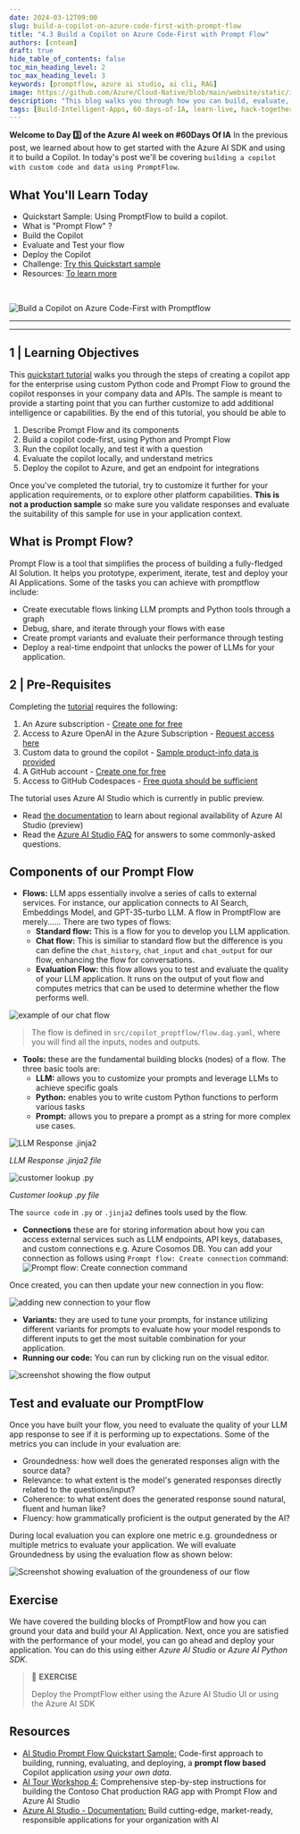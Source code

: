 ```yaml
---
date: 2024-03-12T09:00
slug: build-a-copilot-on-azure-code-first-with-prompt-flow
title: "4.3 Build a Copilot on Azure Code-First with Prompt Flow"
authors: [cnteam]
draft: true
hide_table_of_contents: false
toc_min_heading_level: 2
toc_max_heading_level: 3
keywords: [promptflow, azure ai studio, ai cli, RAG]
image: https://github.com/Azure/Cloud-Native/blob/main/website/static/img/ogImage.png
description: "This blog walks you through how you can build, evaluate, and test a custom copilot implementation using Prompt Flow and Azure AI SDK." 
tags: [Build-Intelligent-Apps, 60-days-of-IA, learn-live, hack-together, community-buzz, ask-the-expert, azure-kubernetes-service, azure-functions, azure-openai, azure-container-apps, azure-cosmos-db, github-copilot, github-codespaces, github-actions]
---
```


<head> 
  <meta property="og:url" content="https://azure.github.io/cloud-native/60daysofia/build-a-copilot-on-azure-code-first-with-prompt-flow"/>
  <meta property="og:type" content="website"/> 
  <meta property="og:title" content="Build Intelligent Apps | AI Apps on Azure"/> 
  <meta property="og:description" content="This blog walks you through how you can build, evaluate, and test a custom copilot implementation using Prompt Flow and Azure AI SDK."/> 
  <meta property="og:image" content="https://github.com/Azure/Cloud-Native/blob/main/website/static/img/ogImage.png"/> 
  <meta name="twitter:url" content="https://azure.github.io/Cloud-Native/60daysofIA/build-a-copilot-on-azure-code-first-with-prompt-flow" /> 
  <meta name="twitter:title" content="Build Intelligent Apps | AI Apps on Azure" />
 <meta name="twitter:description" content="This blog walks you through how you can build, evaluate, and test a custom copilot implementation using Prompt Flow and Azure AI SDK." />
  <meta name="twitter:image" content="https://azure.github.io/Cloud-Native/img/ogImage.png" /> 
  <meta name="twitter:card" content="summary_large_image" /> 
  <meta name="twitter:creator" content="@devanshidiaries" /> 
  <link rel="canonical" href="https://azure.github.io/Cloud-Native/60daysofIA/build-a-copilot-on-azure-code-first-with-prompt-flow" /> 
</head> 

<!-- End METADATA -->


**Welcome to Day 3️⃣ of the Azure AI week on #60Days Of IA**
In the previous post, we learned about how to get started with the Azure AI SDK and using it to build a Copilot. In today's post we'll be covering `building a copilot with custom code and data using PromptFlow`.


## What You'll Learn Today
 * Quickstart Sample: Using PromptFlow to build a copilot.
 * What is "Prompt Flow" ? 
 * Build the Copilot
 * Evaluate and Test your flow
 * Deploy the Copilot
 * Challenge: [Try this Quickstart sample](https://github.com/Azure-Samples/aistudio-python-promptflow-sample)
 * Resources: [To learn more](https://learn.microsoft.com/en-us/azure/ai-studio/how-to/prompt-flow?ocid=buildia24_60days_blog)

<br/>

<!-- FIXME: banner image -->
![Build a Copilot on Azure Code-First with Promptflow](../../static/img/60-days-of-ia/blogs/2024-03-13/BIA-3.png)

---

---

<!-- ************************************** -->
<!--  AUTHORS: WRITE BLOG POST CONTENT HERE -->
<!-- ************************************** -->

## 1 | Learning Objectives

This [quickstart tutorial](https://github.com/Azure-Samples/aistudio-python-promptflow-sample) walks you through the steps of creating a copilot app for the enterprise using custom Python code and Prompt Flow to ground the copilot responses in your company data and APIs. The sample is meant to provide a starting point that you can further customize to add additional intelligence or capabilities. By the end of this tutorial, you should be able to
1. Describe Prompt Flow and its components
1. Build a copilot code-first, using Python and Prompt Flow
1. Run the copilot locally, and test it with a question
1. Evaluate the copilot locally, and understand metrics
1. Deploy the copilot to Azure, and get an endpoint for integrations

Once you've completed the tutorial, try to customize it further for your application requirements, or to explore other platform capabilities. **This is not a production sample** so make sure you validate responses and evaluate the suitability of this sample for use in your application context.

## What is Prompt Flow? 

Prompt Flow is a tool that simplifies the process of building a fully-fledged AI Solution. It helps you prototype, experiment, iterate, test and deploy your AI Applications. Some of the tasks you can achieve with promptflow include:

* Create executable flows linking LLM prompts and Python tools through a graph
* Debug, share, and iterate through your flows with ease
* Create prompt variants and evaluate their performance through testing
* Deploy a real-time endpoint that unlocks the power of LLMs for your application.

## 2 | Pre-Requisites

Completing the [tutorial](https://github.com/Azure-Samples/aistudio-python-promptflow-sample) requires the following:

1. An Azure subscription - [Create one for free](https://azure.microsoft.com/free/cognitive-services?ocid=buildia24_60days_blog)
2. Access to Azure OpenAI in the Azure Subscription - [Request access here](https://aka.ms/oai/access?ocid=buildia24_60days_blog)
3. Custom data to ground the copilot - [Sample product-info data is provided](./../data/3-product-info/)
4. A GitHub account - [Create one for free](https://github.com/signup)
5. Access to GitHub Codespaces - [Free quota should be sufficient](https://docs.github.com/en/billing/managing-billing-for-github-codespaces/about-billing-for-github-codespaces#monthly-included-storage-and-core-hours-for-personal-accounts)

The tutorial uses Azure AI Studio which is currently in public preview.

 - Read [the documentation](https://learn.microsoft.com/azure/ai-studio/reference/region-support#azure-public-regions?ocid=buildia24_60days_blog) to learn about regional availability of Azure AI Studio (preview)
 - Read the [Azure AI Studio FAQ](https://learn.microsoft.com/azure/ai-studio/faq?ocid=buildia24_60days_blog?ocid=buildia24_60days_blog) for answers to some commonly-asked questions.

## Components of our Prompt Flow

* **Flows:** LLM apps essentially involve a series of calls to external services. For instance, our application connects to AI Search, Embeddings Model, and GPT-35-turbo LLM. A flow in PromptFlow are merely...... There are two types of flows:
    * **Standard flow:** This is a flow for you to develop you LLM application.
    * **Chat flow:** This is similiar to standard flow but the difference is you can define the `chat_history`, `chat_input` and `chat_output` for our flow, enhancing the flow for conversations. 
    * **Evaluation Flow:** this flow allows you to test and evaluate the quality of your LLM application. It runs on the output of yout flow and computes metrics that can be used to determine whether the flow performs well.

![example of our chat flow](../../static/img/60-days-of-ia/blogs/2024-03-13/flow.png)

> The flow is defined in `src/copilot_proptflow/flow.dag.yaml`, where you will find all the inputs, nodes and outputs. 

* **Tools:** these are the fundamental building blocks (nodes) of a flow. The three basic tools are:
    * **LLM:** allows you to customize your prompts and leverage LLMs to achieve specific goals
    * **Python:** enables you to write custom Python functions to perform various tasks
    * **Prompt:** allows you to prepare a prompt as a string for more complex use cases.

![LLM Response .jinja2](../../static/img/60-days-of-ia/blogs/2024-03-13/llm_reponse_jinja2.png)

*LLM Response .jinja2 file*

![customer lookup .py](../../static/img/60-days-of-ia/blogs/2024-03-13/customer_lookup_py.png)

*Customer lookup .py file*

The `source code` in `.py` or `.jinja2` defines tools used by the flow.

* **Connections** these are for storing information about how you can access external services such as LLM endpoints, API keys, databases, and custom connections e.g. Azure Cosomos DB. You can add your connection as follows using `Prompt flow: Create connection` command:
![Prompt flow: Create connection command](../../static/img/60-days-of-ia/blogs/2024-03-13/create_connection.png)

Once created, you can then update your new connection in you flow:

![adding new connection to your flow](../../static/img/60-days-of-ia/blogs/2024-03-13/connections_editor.png)

* **Variants:** they are used to tune your prompts, for instance utilizing different variants for prompts to evaluate how your model responds to different inputs to get the most suitable combination for your application.
* **Running our code:** You can run by clicking run on the visual editor.

![screenshot showing the flow output](../../static/img/60-days-of-ia/blogs/2024-03-13/code_output.png)

## Test and evaluate our PromptFlow

Once you have built your flow, you need to evaluate the quality of your LLM app response to see if it is performing up to expectations. Some of the metrics you can include in your evaluation are:

* Groundedness: how well does the generated responses align with the source data?
* Relevance: to what extent is the model's generated responses directly related to the questions/input?
* Coherence: to what extent does the generated response sound natural, fluent and human like?
* Fluency: how grammatically proficient is the output generated by the AI?

During local evaluation you can explore one metric e.g. groundedness or multiple metrics to evaluate your application. We will evaluate Groundedness by using the evaluation flow as shown below:

![Screenshot showing evaluation of the groundeness of our flow](../../static/img/60-days-of-ia/blogs/2024-03-13/groundedness_flow.png)

## Exercise

We have covered the building blocks of PromptFlow and how you can ground your data and build your AI Application. Next, once you are satisfied with the performance of your model, you can go ahead and deploy your application. You can do this using either *Azure AI Studio* or *Azure AI Python SDK.*

> 🚀 **EXERCISE**
>
> Deploy the PromptFlow either using the Azure AI Studio UI or using the Azure AI SDK

## Resources

* [AI Studio Prompt Flow Quickstart Sample:](https://github.com/Azure-Samples/aistudio-promptflow-quickstart-sample) Code-first approach to building, running, evaluating, and deploying, a **prompt flow based** Copilot application _using your own data_.
* [AI Tour Workshop 4:](https://aka.ms/aitour/contoso-chat/workshop) Comprehensive step-by-step instructions for building the Contoso Chat production RAG app with Prompt Flow and Azure AI Studio
* [Azure AI Studio - Documentation:](https://learn.microsoft.com/en-us/azure/ai-studio/?ocid=buildia24_60days_blog) Build cutting-edge, market-ready, responsible applications for your organization with AI